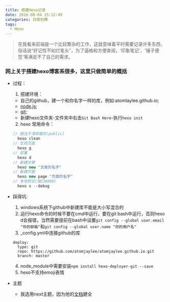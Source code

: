 ```yaml
---
title: 搭建Hexo记录
date: 2016-08-04 15:12:49
categories: 日常折腾
tags:
  - Hexo
---
```


> 在我看来前端是一个比较繁杂的工作，这就意味着平时需要记录许多东西，俗话说“好记性不如烂笔头”，为了逼格和方便查阅，‘印象笔记’，'锤子便签'等满足不了自己的需求。

### 网上关于搭建hexo博客系很多，这里只做简单的概括
<!-- more -->
- 过程：
  1. 搭建环境：
    - 自己的github，建一个和你名字一样的库，例如:atomlaylee.github.io;
    - [node.js](http://nodejs.cn/);
    - [git](https://git-scm.com/downloads);
    - 新建hexo文件夹-文件夹中右击`Git Bash Here`-执行`hexo init`
  2. hexo 常用命令：
    ```js
    // 相当于清除缓存(public)
      hexo clean
    // 生成页面
      hexo g
    // 部署
      hexo d
    // 新建文章
      hexo new "文章的名字"
    // 新建页面
      hexo new page "页面的名字"
    // 本地预览(端口4000)
      hexo s --debug
    ```
- 踩得坑:
  1. windows系统下github中新建库不能是大小写混合的
  2. 运行hexo命令的时候不要在cmd中运行，要在git bash中运行，否则hexo d会报错，当然需要提前在bash中设置`git config --global user.email "你的邮箱"`和`git config --global user.name "你的用户名"`
  3.  _config.yml中连接github的库
    ```
    deploy:
      type: git
      repo: https://github.com/atomjaylee/atomjaylee.github.io.git
      branch: master

    ```
  4. node_module中需要安装`npm install hexo-deployer-git --save`
  5. hexo不支持emoji表情

- 主题
  - 我选用next主题，因为他的[文档](http://theme-next.iissnan.com/)健全
